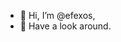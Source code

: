 - 👋 Hi, I’m @efexos,
- 👀 Have a look around.

<!---
efexos/efexos is a ✨ special ✨ repository because its `README.md` (this file) appears on your GitHub profile.
You can click the Preview link to take a look at your changes.
--->
